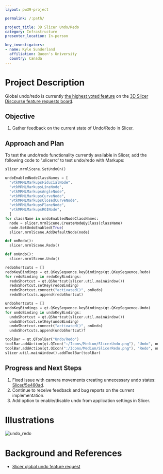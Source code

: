 ```yaml
---
layout: pw39-project

permalink: /:path/

project_title: 3D Slicer Undo/Redo
category: Infrastructure
presenter_location: In-person

key_investigators:
- name: Kyle Sunderland
  affiliation: Queen's University
  country: Canada
---
```


# Project Description

Global undo/redo is currently [the highest voted feature](https://discourse.slicer.org/t/is-it-possible-to-add-a-global-undo-button/16859) on the [3D Slicer Discourse feature requests board](https://discourse.slicer.org/c/support/feature-requests/9).

## Objective

<!-- Describe here WHAT you would like to achieve (what you will have as end result). -->

1. Gather feedback on the current state of Undo/Redo in Slicer.

## Approach and Plan

<!-- Describe here HOW you would like to achieve the objectives stated above. -->

To test the undo/redo functionality currently available in Slicer, add the following code to '.slicerrc' to test undo/redo with Markups:

```python
slicer.mrmlScene.SetUndoOn()

undoEnabledNodeClassNames = [
  "vtkMRMLMarkupsFiducialNode",
  "vtkMRMLMarkupsLineNode",
  "vtkMRMLMarkupsAngleNode",
  "vtkMRMLMarkupsCurveNode",
  "vtkMRMLMarkupsClosedCurveNode",
  "vtkMRMLMarkupsPlaneNode",
  "vtkMRMLMarkupsROINode",
  ]
for className in undoEnabledNodeClassNames:
  node = slicer.mrmlScene.CreateNodeByClass(className)
  node.SetUndoEnabled(True)
  slicer.mrmlScene.AddDefaultNode(node)

def onRedo():
  slicer.mrmlScene.Redo()

def onUndo():
  slicer.mrmlScene.Undo()

redoShortcuts = []
redoKeyBindings = qt.QKeySequence.keyBindings(qt.QKeySequence.Redo)
for redoBinding in redoKeyBindings:
  redoShortcut = qt.QShortcut(slicer.util.mainWindow())
  redoShortcut.setKey(redoBinding)
  redoShortcut.connect("activated()", onRedo)
  redoShortcuts.append(redoShortcut)

undoShortcuts = []
undoKeyBindings = qt.QKeySequence.keyBindings(qt.QKeySequence.Undo)
for undoBinding in undoKeyBindings:
  undoShortcut = qt.QShortcut(slicer.util.mainWindow())
  undoShortcut.setKey(undoBinding)
  undoShortcut.connect("activated()", onUndo)
  undoShortcuts.append(undoShortcut)f

toolBar = qt.QToolBar("Undo/Redo")
toolBar.addAction(qt.QIcon(":/Icons/Medium/SlicerUndo.png"), "Undo", onUndo)
toolBar.addAction(qt.QIcon(":/Icons/Medium/SlicerRedo.png"), "Redo", onRedo)
slicer.util.mainWindow().addToolBar(toolBar)
```

## Progress and Next Steps

<!-- Update this section as you make progress, describing of what you have ACTUALLY DONE.
     If there are specific steps that you could not complete then you can describe them here, too. -->

1. Fixed issue with camera movements creating unnecessary undo states: [Slicer/5e460ad](https://github.com/Slicer/Slicer/commit/5e460add5b9163fb2f80e33037624c97f5b4d7f4).
2. Continue to receive feedback and bug reports on the current implementation.
3. Add option to enable/disable undo from application settings in Slicer. 

# Illustrations

<!-- Add pictures and links to videos that demonstrate what has been accomplished.
![Description of picture](Example2.jpg)
![Some more images](Example2.jpg)
-->
![undo_redo](https://github.com/NA-MIC/ProjectWeek/assets/9222709/13bc6fc2-c93d-41b0-b25c-c24b996c867d)

# Background and References

- [Slicer global undo feature request](https://discourse.slicer.org/t/is-it-possible-to-add-a-global-undo-button/16859)

